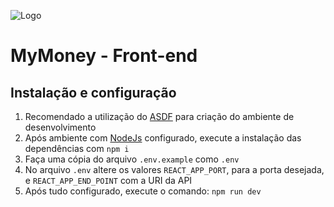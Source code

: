 ![Logo](https://cdn4.iconfinder.com/data/icons/logos-3/600/React.js_logo-64.png)

# MyMoney - Front-end

## Instalação e configuração

1. Recomendado a utilização do [ASDF](https://asdf-vm.com/#/core-manage-asdf-vm) para criação do ambiente de desenvolvimento
2. Após ambiente com [NodeJs](https://nodejs.org/en/download/) configurado, execute a instalação das dependências com `npm i`
4. Faça uma cópia do arquivo `.env.example` como `.env`
5. No arquivo `.env` altere os valores `REACT_APP_PORT`, para a porta desejada, e `REACT_APP_END_POINT` com a URI da API
6. Após tudo configurado, execute o comando: `npm run dev`